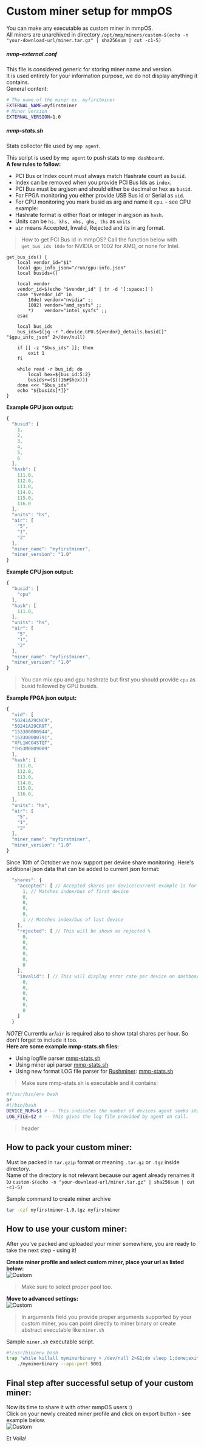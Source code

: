 # Custom miner setup for mmpOS

You can make any executable as custom miner in mmpOS.  
All miners are unarchived in directory `/opt/mmp/miners/custom-$(echo -n "your-download-url/miner.tar.gz" | sha256sum | cut -c1-5)`

##### mmp-external.conf
This file is considered generic for storing miner name and version.  
It is used entirely for your information purpose, we do not display anything it contains.  
General content:  
```bash
# The name of the miner ex. myfirstminer  
EXTERNAL_NAME=myfirstminer
# Miner version  
EXTERNAL_VERSION=1.0
```  
##### mmp-stats.sh
Stats collector file used by `mmp agent`.

This script is used by `mmp agent` to push stats to `mmp dashboard`.  
**A few rules to follow:**  
-    PCI Bus or Index count must always match Hashrate count as `busid`.
-    Index can be removed when you provide PCI Bus Ids as `index`.
-    PCI Bus must be argjson and should either be decimal or hex as `busid`.
-    For FPGA monitoring you either provide USB Bus id or Serial as `uid`.
-    For CPU monitoring you mark busid as arg and name it `cpu`. - see CPU example:
-    Hashrate format is either float or integer in argjson as `hash`.
-    Units can be `hs, khs, mhs, ghs, ths` as `units`
-    `air` means Accepted, Invalid, Rejected and its in arg format. 
>
> How to get PCI Bus id in mmpOS? Call the function below with `get_bus_ids 10de` for NVIDIA or 1002 for AMD, or none for Intel.
>
```
get_bus_ids() {
    local vendor_id="$1"
    local gpu_info_json="/run/gpu-info.json"
    local busids=()

    local vendor
    vendor_id=$(echo "$vendor_id" | tr -d '[:space:]')
    case "$vendor_id" in
        10de) vendor="nvidia" ;;
        1002) vendor="amd_sysfs" ;;
        *)    vendor="intel_sysfs" ;;
    esac

    local bus_ids
    bus_ids=$(jq -r ".device.GPU.${vendor}_details.busid[]" "$gpu_info_json" 2>/dev/null)

    if [[ -z "$bus_ids" ]]; then
        exit 1
    fi

    while read -r bus_id; do
        local hex=${bus_id:5:2}
        busids+=($((16#$hex)))
    done <<< "$bus_ids"
    echo "${busids[*]}"
}
```
**Example GPU json output:**  
```javascript
{
  "busid": [
    1,
    2,
    3,
    4,
    5,
    6
  ],
  "hash": [
    111.0,
    112.0,
    113.0,
    114.0,
    115.0,
    116.0
  ],
  "units": "hs",
  "air": [
    "5",
    "1",
    "2"
  ],
  "miner_name": "myfirstminer",
  "miner_version": "1.0"
}
```

**Example CPU json output:**
```javascript
{
  "busid": [
    "cpu"
  ],
  "hash": [
    111.0,
  ],
  "units": "hs",
  "air": [
    "5",
    "1",
    "2"
  ],
  "miner_name": "myfirstminer",
  "miner_version": "1.0"
}
```
> You can mix cpu and gpu hashrate but first you should provide `cpu` as busid followed by GPU busids.  

**Example FPGA json output:**
```javascript
{
  "uid": [
  "50241A29CNC9",
  "50241A29CR9T",
  "153300000944",
  "153300000791",
  "XFL1WCO4STQT",
  "TH53M0809009"
  ],
  "hash": [
    111.0,
    112.0,
    113.0,
    114.0,
    115.0,
    116.0,
  ],
  "units": "hs",
  "air": [
    "5",
    "1",
    "2"
  ],
  "miner_name": "myfirstminer",
  "miner_version": "1.0"
}
```
Since 10th of October we now support per device share monitoring. Here's additional json data that can be added to current json format:  
```javascript
  "shares": {
    "accepted": [ // Accepted shares per device(current example is for 6 devices)
      1, // Matches index/bus of first device
      0,
      0,
      0,
      0,
      1 // Matches index/bus of last device
    ],
    "rejected": [ // This will be shown as rejected %
      0,
      0,
      0,
      0,
      0,
      0
    ],
    "invalid": [ // This will display error rate per device on dashboard.
      0,
      0,
      0,
      0,
      0,
      0
    ]
  }
```
*NOTE!*  Currentlu `ar`/`air` is required also to show total shares per hour. So don't forget to include it too.   
**Here are some example mmp-stats.sh files:**  
-	Using logfile parser [mmp-stats.sh](/custom_miner/mmp-stats-logfile.txt)
-	Using miner api parser [mmp-stats.sh](/custom_miner/mmp-stats-api.txt)
-	Using new format LOG file parser for [Rushminer](https://github.com/quayd/RushMiner): [mmp-stats.sh](/custom_miner/mmp-stats-ext2.txt)
> Make sure mmp-stats.sh is executable and it contains:  
```bash
#!/usr/bin/env bash
or
#!/bin/bash
DEVICE_NUM=$1 # -- This indicates the number of devices agent seeks stats for.
LOG_FILE=$2 # -- This gives the log file provided by agent on call.
```
> header

## How to pack your custom miner: 
Must be packed in `tar.gzip` format or meaning `.tar.gz` or `.tgz` inside directory.  
Name of the directory is not relevant because our agent already renames it to `custom-$(echo -n "your-download-url/miner.tar.gz" | sha256sum | cut -c1-5)`  

Sample command to create miner archive
```bash
tar -czf myfirstminer-1.0.tgz myfirstminer
```


## How to use your custom miner: 
After you've packed and uploaded your miner somewhere, you are ready to take the next step - using it!  

**Create miner profile and select custom miner, place your url as listed below:**  
![Custom](/imgs/custom_miner1.png)
> Make sure to select proper pool too.

**Move to advanced settings:**  
![Custom](/imgs/custom_miner2.png)
> In arguments field you provide proper arguments supported by your custom miner, you can point directly to miner binary or create abstract
> executable like `miner.sh`

Sample `miner.sh` executable script.
```bash
#!/usr/bin/env bash
trap 'while killall myminerbinary > /dev/null 2>&1;do sleep 1;done;exit 0' SIGTERM
    ./myminerbinary --api-port 5001
```

## Final step after successful setup of your custom miner:
Now its time to share it with other mmpOS users :)  
Click on your newly created miner profile and click on export button - see example below.  
![Custom](/imgs/export_miner.png)

Et Voila!  

